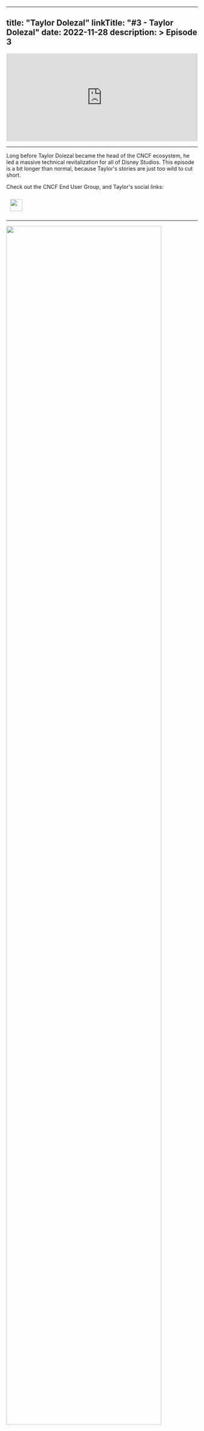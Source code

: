 
---
title: "Taylor Dolezal"
linkTitle: "#3 - Taylor Dolezal"
date: 2022-11-28
description: > 
  Episode 3
---

<iframe src="https://open.spotify.com/embed/episode/6zX7koV5TeLMbP1NzRZJXR?utm_source=generator" width="100%" height="232" frameBorder="0" allowfullscreen="" allow="autoplay; clipboard-write; encrypted-media; fullscreen; picture-in-picture"></iframe>

---

Long before Taylor Dolezal became the head of the CNCF ecosystem, he led a massive technical revitalization for all of Disney Studios. This episode is a bit longer than normal, because Taylor's stories are just too wild to cut short.


Check out the CNCF End User Group, and Taylor's social links:

<div class="col-md-6">
    <div class="row">
        <a href="https://www.cncf.io/enduser/"><img src="/images/guests/logo-CNCF.png"  height="32px" style="margin:10px;"></a>
        <a href="https://www.linkedin.com/in/onlydole/"><i class="fab fa-linkedin-in" style="font-size: 2rem;margin:10px;"></i></a>
        <a href="https://twitter.com/onlydole"><i class="fab fa-twitter" style="font-size: 2rem;margin:10px;"></i></a>
    </div>
</div>

---

<img src="/images/guests/taylor_dolezal.png" width="90%">

---